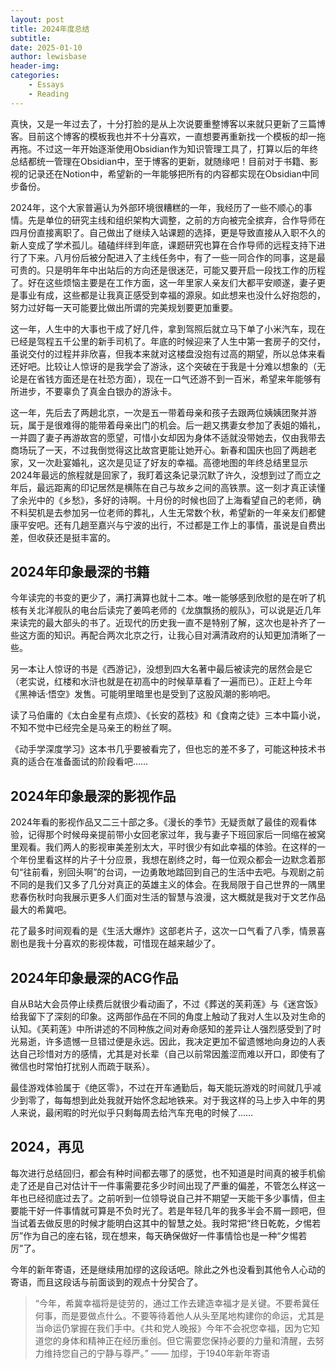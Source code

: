 ```yaml
---
layout: post
title: 2024年度总结
subtitle: 
date: 2025-01-10
author: lewisbase
header-img:
categories: 
    - Essays
    - Reading
---
```


真快，又是一年过去了，十分打脸的是从上次说要重整博客以来就只更新了三篇博客。目前这个博客的模板我也并不十分喜欢，一直想要再重新找一个模板的却一拖再拖。不过这一年开始逐渐使用Obsidian作为知识管理工具了，打算以后的年终总结都统一管理在Obsidian中，至于博客的更新，就随缘吧！目前对于书籍、影视的记录还在Notion中，希望新的一年能够把所有的内容都实现在Obsidian中同步备份。

2024年，这个大家普遍认为外部环境很糟糕的一年，我经历了一些不顺心的事情。先是单位的研究主线和组织架构大调整，之前的方向被完全摈弃，合作导师在四月份直接离职了。自己做出了继续入站课题的选择，更是导致直接从入职不久的新人变成了学术孤儿。磕磕绊绊到年底，课题研究也算在合作导师的远程支持下进行了下来。八月份后被分配进入了主线任务中，有了一些一同合作的同事，这是最可贵的。只是明年年中出站后的方向还是很迷茫，可能又要开启一段找工作的历程了。好在这些烦恼主要是在工作方面，这一年里家人亲友们大都平安顺遂，妻子更是事业有成，这些都是让我真正感受到幸福的源泉。如此想来也没什么好抱怨的，努力过好每一天可能要比做出所谓的完美规划要更加重要。

这一年，人生中的大事也干成了好几件，拿到驾照后就立马下单了小米汽车，现在已经是驾程五千公里的新手司机了。年底的时候迎来了人生中第一套房子的交付，虽说交付的过程并非欣喜，但我本来就对这楼盘没抱有过高的期望，所以总体来看还好吧。比较让人惊讶的是我学会了游泳，这个突破在于我是十分难以想象的（无论是在省钱方面还是在社恐方面），现在一口气还游不到一百米，希望来年能够有所进步，不要辜负了真金白银办的游泳卡。

这一年，先后去了两趟北京，一次是五一带着母亲和孩子去跟两位姨姨团聚并游玩，属于是很难得的能带着母亲出门的机会。后一趟又携妻女参加了表姐的婚礼，一并圆了妻子再游故宫的愿望，可惜小女却因为身体不适就没带她去，仅由我带去商场玩了一天，不过我倒觉得这比故宫更能让她开心。新春和国庆也回了两趟老家，又一次赴宴婚礼，这次是见证了好友的幸福。高德地图的年终总结里显示2024年最远的旅程就是回家了，我盯着这条记录沉默了许久，没想到过了而立之年后，最远距离的印记居然是横陈在自己与故乡之间的高铁票。这一刻才真正读懂了余光中的《乡愁》，多好的诗啊。十月份的时候也回了上海看望自己的老师，确不料契机是去参加另一位老师的葬礼，人生无常数个秋，希望新的一年亲友们都健康平安吧。还有几趟至嘉兴与宁波的出行，不过都是工作上的事情，虽说是自费出差，但收获还是挺丰富的。

## 2024年印象最深的书籍

今年读完的书变的更少了，满打满算也就十二本。唯一能够感到欣慰的是在听了机核有关北洋舰队的电台后读完了姜鸣老师的《龙旗飘扬的舰队》，可以说是近几年来读完的最大部头的书了。近现代的历史我一直不是特别了解，这次也是补齐了一些这方面的知识。再配合两次北京之行，让我心目对满清政府的认知更加清晰了一些。

另一本让人惊讶的书是《西游记》，没想到四大名著中最后被读完的居然会是它（老实说，红楼和水浒也就是在初高中的时候草草看了一遍而已）。正赶上今年《黑神话·悟空》发售。可能明里暗里也是受到了这股风潮的影响吧。

读了马伯庸的《太白金星有点烦》、《长安的荔枝》和《食南之徒》三本中篇小说，不知不觉中已经完全是马亲王的粉丝了啊。

《动手学深度学习》这本书几乎要被看完了，但也忘的差不多了，可能这种技术书真的适合在准备面试的阶段看吧……

## 2024年印象最深的影视作品

2024年看的影视作品又二三十部之多。《漫长的季节》无疑贡献了最佳的观看体验，记得那个时候母亲提前带小女回老家过年，我与妻子下班回家后一同缩在被窝里观看。我们两人的影视审美差别太大，平时很少有如此幸福的体验。在这样的一个年份里看这样的片子十分应景，我想在剧终之时，每一位观众都会一边默念着那句“往前看，别回头啊”的台词，一边勇敢地踏回到自己的生活中去吧。与观剧之前不同的是我们又多了几分对真正的英雄主义的体会。在我局限于自己世界的一隅里悲春伤秋时向我展示更多人们面对生活的智慧与浪漫，这大概就是我对于文艺作品最大的希冀吧。

花了最多时间观看的是《生活大爆炸》这部老片子，这次一口气看了八季，情景喜剧也是我十分喜欢的影视体裁，可惜现在越来越少了。

## 2024年印象最深的ACG作品

自从B站大会员停止续费后就很少看动画了，不过《葬送的芙莉莲》与《迷宫饭》给我留下了深刻的印象。这两部作品在不同的角度上触动了我对人生以及对生命的认知。《芙莉莲》中所讲述的不同种族之间对寿命感知的差异让人强烈感受到了时光易逝，许多遗憾一旦错过便是永远。因此，我决定更加不留遗憾地向身边的人表达自己珍惜对方的感情，尤其是对长辈（自己以前常因羞涩而难以开口，即使有了微信也时常怕打扰别人而疏于联系）。

最佳游戏体验属于《绝区零》，不过在开车通勤后，每天能玩游戏的时间就几乎减少到零了，每每想到此处我就开始怀念起地铁来。对于我这样的马上步入中年的男人来说，最闲暇的时光似乎只剩每周去给汽车充电的时候了……

## 2024，再见

每次进行总结回归，都会有种时间都去哪了的感觉，也不知道是时间真的被手机偷走了还是自己对估计干一件事需要花多少时间出现了严重的偏差，不管怎么样这一年也已经彻底过去了。之前听到一位领导说自己并不期望一天能干多少事情，但主要能干好一件事情就可算是不负时光了。若是年轻几年的我多半会不屑一顾吧，但当试着去做反思的时候才能明白这其中的智慧之处。我时常把“终日乾乾，夕惕若厉”作为自己的座右铭，现在想来，每天确保做好一件事情恰也是一种“夕惕若厉”了。

今年的新年寄语，还是继续用加缪的这段话吧。除此之外也没看到其他令人心动的寄语，而且这段话与前面谈到的观点十分契合了。

> “今年，希冀幸福将是徒劳的，通过工作去建造幸福才是关键。不要希冀任何事，而是要做点什么。不要等待着他人从头至尾地构建你的命运，尤其是当命运仍掌握在我们手中。《共和党人晚报》今年不会祝您幸福，因为它知道您的身体和精神正在经历重创。但它需要您保持必要的力量和清醒，去努力维持您自己的宁静与尊严。” —— 加缪，于1940年新年寄语
